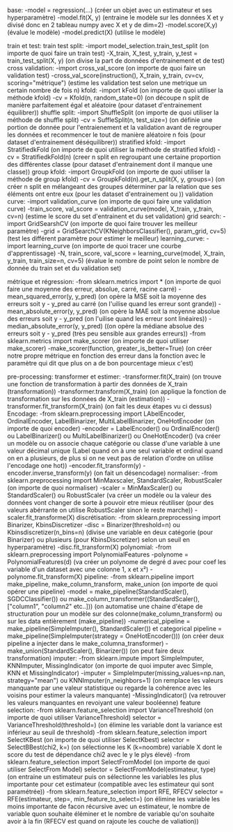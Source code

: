 base:
    -model = regression(...) (créer un objet avec un estimateur et ses hyperparamètre)
    -model.fit(X, y) (entraine le modèle sur les données X et y divisé donc en 2 tableau numpy avec X et y de dim=2)
    -model.score(X,y) (évalue le modèle)
    -model.predict(X) (utilise le modèle)

train et test:
    train test split:
        -import model_selection.train_test_split (on importe de quoi faire un train test)
        -X_train, X_test, y_train, y_test = train_test_split(X, y) (on divise la part de données d'entrainement et de test)
    cross validation:
        -import cross_val_score (on importe de quoi faire un validation test)
        -cross_val_score(instruction(), X_train, y_train, cv=cv, scoring="métrique") (estime les validation test selon une metrique un certain nombre de fois n)
            kfold:
            -import kFold (on importe de quoi utiliser la méthode kfold)
            -cv = Kfold(n, random_state=0) (on découpe n split de manière parfaitement égal et aléatoire (pour dataset d'entrainement équilibrer))
            shuffle split:
            -import ShuffleSplit (on importe de quoi utiliser la méthode de shuffle split)
            -cv = SuffleSplit(n, test_size=) (on définie une portion de donnée pour l'entraienement et la validation avant de regrouper les données et recommencer le tout de manière aléatoire n fois (pour dataset d'entrainement déséquilibrer))
            stratified kfold:
            -import StratifiedkFold (on importe de quoi utiliser la méthode de stratified kfold)
            -cv = StratifiedkFold(n) (creer n split en regroupant une certaine proportion des différentes classe (pour dataset d'entrainement dont il manque une classe))
            group kfold:
            -import GroupkFold (on importe de quoi utiliser la méthode de group kfold)
            -cv = GroupkFold(n).get_n_split(X, y, groups=) (on créer n split en mélangeant des groupes déterminer par la relation que ses éléments ont entre eux (pour les dataset d'entrainement ou ))
    validation curve:
        -import validation_curve (on importe de quoi faire une validation curve)
        -train_score, val_score = validation_curve(model, X_train, y_train, cv=n) (estime le score du set d'entrainent et du set validation)
    grid search:
        -import GridSearshCV (on importe de quoi faire trouver les meilleur paramètre)
        -grid = GridSearchCV(KNeighborsClassifier(), param_grid, cv=5) (test les différent paramètre pour estimer le meilleur)
    learning_curve:
        -import learning_curve (on importe de quoi tracer une courbe d'apprentissage)
        -N, train_score, val_score = learning_curve(model, X_train, y_train, train_size=n, cv=5) (évalue le nombre de point selon le nombre de donnée du train set et du validation set)

métrique et régression:
    -from sklearn.metrics import * (on importe de quoi faire une moyenne des erreur, absolue, carré, racine carré)
        -mean_squared_error(y, y_pred) (on opère la MSE soit la moyenne des erreurs soit y - y_pred au carré (on l'uilise quand les erreur sont grande))
        -mean_absolute_error(y, y_pred) (on opère la MAE soit la moyenne absolue des erreurs soit y - y_pred (on l'uilise quand les erreur sont linéaires))
        -median_absolute_error(y, y_pred) ((on opère la médiane absolue des erreurs soit y - y_pred (très peu sensible aux grandes erreurs))
    -from sklearn.metrics import make_scorer (on importe de quoi utiliser make_scorer)
        -make_scorer(function, greater_is_better=True) (on créer notre propre métrique en fonction des erreur dans la fonction avec le paramètre qui dit que plus on a de bon pourcentage mieux c'est)

pre-processing:
    transformer et estimer:
        -transformer.fit(X_train) (on trouve une fonction de transformation à partir des données de X_train (transformation))
        -transformer.transform(X_train) (on applique la fonction de transformation sur les données de X_train (estimation))
        -transformer.fit_transform(X_train) (on fait les deux étapes vu ci dessus)
    Encodage:
    -from sklearn.preprocessing import LAbelEncoder, OrdinalEncoder, LabelBinarizer, MultiLabelBinarizer, OneHotEncoder (on importe de quoi encoder)
        -encoder = LabelEncoder() ou OrdinalEncoder() ou LabelBinarizer() ou MultiLabelBinarizer() ou OneHotEncoder() (va créer un modèle ou on associe chaque catégorie ou classe d'une variable à une valeur décimal unique (Label quand on à une seul variable et ordinal quand on en a plusieurs, de plus si on ne veut pas de relation d'ordre on utilise l'encodage one hot))
        -encoder.fit_transform(y)
        -encoder.inverse_transform(y) (on fait un désencodage)
    normaliser:
    -from sklearn.preprocessing import MinMaxscaler, StandardScaler, RobustScaler (on importe de quoi normaliser)
        -scaler = MinMaxScaler() ou StandardScaler() ou RobustScaler (va créer un modèle ou la valeur des données vont changer de sorte à pouvoir etre mieux réutiliser (pour des valeurs abérrante on utilise RobustScaler sinon le reste marche))
        -scaler.fit_transforme(X)
    discrétisation:
    -from sklearn.preprocessing import Binarizer, KbinsDiscretizer
        -disc = Binarizer(threshold=n) ou Kbinsdiscretizer(n_bins=n) (divise une variable en deux catégorie (pour Binarizer) ou plusieurs (pour KbinsDiscretizer) selon un seuil en hyperparamètre)
        -disc.fit_transform(X) 
    polynomial:
    -from sklearn.preprocessing import PolynomialFeatures
        -polynome = PolynomialFeatures(d) (va créer un polynome de degré d avec pour coef les variable d'un dataset avec une colonne 1, x et x²)
        -polynome.fit_transform(X)
    pipeline:
    -from sklearn.pipeline import make_pipeline, make_column_transform, make_union (on importe de quoi opérer une pipeline)
        -model = make_pipeline(StandardScaler(), SGDCClassifier()) ou make_column_transformer((StandardScaler(), ["column1", "column2" etc..])) (on automatise une chaine d'étape de structuration pour un modèle sur des colonne(make_column_transform) ou sur les data entièrement (make_pipeline))
        -numerical_pipeline = make_pipeline(SimpleImputer(), StandardScaler()) et categorical pipeline = make_pipeline(SimpleImputer(strategy = OneHotEncoder())) (on créer deux pipeline a injecter dans le make_columna_transformer)
        -make_union(StandardScaler(), Binarizer()) (on peut faire deux transformation)
    imputer:
    -from sklearn.impute import SimpleImputer, KNNImputer, MissingIndicator (on importe de quoi imputer avec Simple, KNN et MissingIndicator)
        -imputer = SimpleImputer(missing_values=np.nan, strategy="mean") ou KNNImputer(n_neighbors=1) (on remplace les valeurs manquante par une valeur statistique ou regarde la cohérence avec les voisins pour estimer la valeurs manquante)
        -MissingIndicator() (va retrouver les valeurs manquantes en revoiyant une valeur booléenne)
    feature selection:
    -from sklearn.feature_selection import VarianceThreshold (on importe de quoi utiliser VarianceThreshold)
        selector = VarianceThreshold(threshold=) (on élimine les variable dont la variance est inférieur au seuil de threshold)
    -from sklearn.feature_selection import SelectKBest (on importe de quoi utiliser SelectKbest)
        selector = SelectBBest(chi2, k=) (on sélectionne les K (k=noombre) variable X dont le score du test de dépendance chi2 avec le y le plys élevé)
    -from sklearn.feature_selection import SelectFromModel (on importe de quoi utiliser SelectFrom Model)
        selector = SelectFromModel(estimateur, type) (on entraine un estimateur puis on sélectionne les variables les plus importante pour cet estimateur (compatible avec les estimateur qui sont paramétrée))
    -from sklearn.feature_selection import RFE, RFECV
        selector = RFE(estimateur, step=, min_feature_to_select=) (on élimine les variable les moins importante de facon récursive avec un estimateur, le nombre de variable quon souhaite éléminer et le nombre de variable qu'on souhaite avoir à la fin (RFECV est quand on rajoute les couche de valiation))